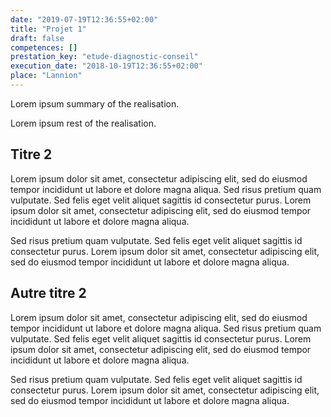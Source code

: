 ```yaml
---
date: "2019-07-19T12:36:55+02:00"
title: "Projet 1"
draft: false
competences: []
prestation_key: "etude-diagnostic-conseil"
execution_date: "2018-10-19T12:36:55+02:00"
place: "Lannion"
---
```


Lorem ipsum summary of the realisation.
<!--more-->
Lorem ipsum rest of the realisation.


## Titre 2

Lorem ipsum dolor sit amet, consectetur adipiscing elit, sed do eiusmod tempor incididunt ut labore et dolore magna aliqua. Sed risus pretium quam vulputate. Sed felis eget velit aliquet sagittis id consectetur purus. Lorem ipsum dolor sit amet, consectetur adipiscing elit, sed do eiusmod tempor incididunt ut labore et dolore magna aliqua. 

Sed risus pretium quam vulputate. Sed felis eget velit aliquet sagittis id consectetur purus. Lorem ipsum dolor sit amet, consectetur adipiscing elit, sed do eiusmod tempor incididunt ut labore et dolore magna aliqua. 

## Autre titre 2

Lorem ipsum dolor sit amet, consectetur adipiscing elit, sed do eiusmod tempor incididunt ut labore et dolore magna aliqua. Sed risus pretium quam vulputate. Sed felis eget velit aliquet sagittis id consectetur purus. Lorem ipsum dolor sit amet, consectetur adipiscing elit, sed do eiusmod tempor incididunt ut labore et dolore magna aliqua. 

Sed risus pretium quam vulputate. Sed felis eget velit aliquet sagittis id consectetur purus. Lorem ipsum dolor sit amet, consectetur adipiscing elit, sed do eiusmod tempor incididunt ut labore et dolore magna aliqua.



<br>
<br>



